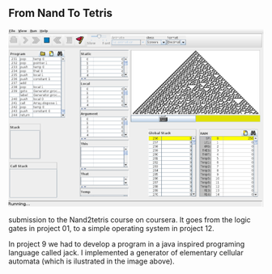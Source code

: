 ## From Nand To Tetris

![project9](/cel.png)

submission to the Nand2tetris course on coursera. It goes from the logic gates in project 01, to a simple operating system in project 12.

In project 9 we had to develop a program in a java inspired programing language called jack. I implemented a generator of elementary cellular automata (which is ilustrated in the image above). 
